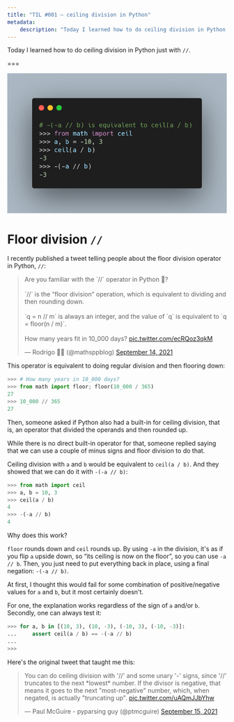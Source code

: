 ```yaml
---
title: "TIL #001 – ceiling division in Python"
metadata:
    description: "Today I learned how to do ceiling division in Python just with `//`."
---
```


Today I learned how to do ceiling division in Python just with `//`.

===

<script async src="https://platform.twitter.com/widgets.js" charset="utf-8"></script>

![](thumbnail.webp)


# Floor division `//`

I recently published a tweet telling people about the floor division operator in Python, `//`:

<blockquote class="twitter-tweet"><p lang="en" dir="ltr">Are you familiar with the `//` operator in Python 🐍?<br><br>`//` is the “floor division” operation, which is equivalent to dividing and then rounding down.<br><br>`q = n // m` is always an integer, and the value of `q` is equivalent to `q = floor(n / m)`.<br><br>How many years fit in 10_000 days? <a href="https://t.co/ecRQoz3qkM">pic.twitter.com/ecRQoz3qkM</a></p>&mdash; Rodrigo 🐍📝 (@mathsppblog) <a href="https://twitter.com/mathsppblog/status/1437890406021206028?ref_src=twsrc%5Etfw">September 14, 2021</a></blockquote>


This operator is equivalent to doing regular division and then flooring down:

```py
>>> # How many years in 10_000 days?
>>> from math import floor; floor(10_000 / 365)
27
>>> 10_000 // 365
27
```

Then, someone asked if Python also had a built-in for ceiling division,
that is, an operator that divided the operands and then rounded up.

While there is no direct built-in operator for that,
someone replied saying that we can use a couple of minus signs and floor division to do that.

Ceiling division with `a` and `b` would be equivalent to `ceil(a / b)`.
And they showed that we can do it with `-(-a // b)`:

```py
>>> from math import ceil
>>> a, b = 10, 3
>>> ceil(a / b)
4
>>> -(-a // b)
4
```

Why does this work?

`floor` rounds down and `ceil` rounds up.
By using `-a` in the division, it's as if you flip `a` upside down,
so “its ceiling is now on the floor”, so you can use `-a // b`.
Then, you just need to put everything back in place,
using a final negation: `-(-a // b)`.

At first, I thought this would fail for some combination of positive/negative values for `a` and `b`,
but it most certainly doesn't.

For one, the explanation works regardless of the sign of `a` and/or `b`.
Secondly, one can always test it:

```py
>>> for a, b in [(10, 3), (10, -3), (-10, 3), (-10, -3)]:
...     assert ceil(a / b) == -(-a // b)
...
>>>
```

Here's the original tweet that taught me this:

<blockquote class="twitter-tweet"><p lang="en" dir="ltr">You can do ceiling division with &#39;//&#39; and some unary &#39;-&#39; signs, since &#39;//&#39; truncates to the next *lowest* number. If the divisor is negative, that means it goes to the next &quot;most-negative&quot; number, which, when negated, is actually &quot;truncating up&quot;. <a href="https://t.co/uAQmJJbYhw">pic.twitter.com/uAQmJJbYhw</a></p>&mdash; Paul McGuire - pyparsing guy (@ptmcguire) <a href="https://twitter.com/ptmcguire/status/1438128407791996934?ref_src=twsrc%5Etfw">September 15, 2021</a></blockquote>
